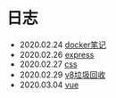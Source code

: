 # 日志
- 2020.02.24 [docker笔记](./docker/README.md)
- 2020.02.26 [express](./express/README.md)
- 2020.02.27 [css](./css/README.md) 
- 2020.02.29 [v8垃圾回收](./js/内存管理.md)
- 2020.03.04 [vue](./vue/README.md)